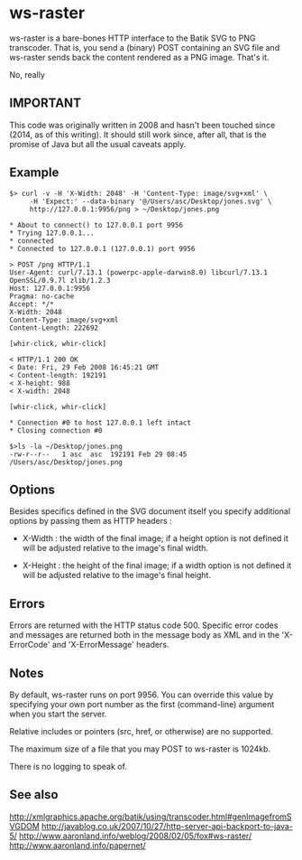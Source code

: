 # ws-raster

ws-raster is a bare-bones HTTP interface to the Batik SVG to PNG transcoder. That is, you send a (binary) POST containing an SVG file and ws-raster sends back the content rendered as a PNG image. That's it.

No, really

## IMPORTANT

This code was originally written in 2008 and hasn't been touched since (2014, as of this writing). It should still work since, after all, that is the promise of Java but all the usual caveats apply.

## Example

	$> curl -v -H 'X-Width: 2048' -H 'Content-Type: image/svg+xml' \
	     -H 'Expect:' --data-binary '@/Users/asc/Desktop/jones.svg' \
	     http://127.0.0.1:9956/png > ~/Desktop/jones.png 

	* About to connect() to 127.0.0.1 port 9956
	* Trying 127.0.0.1...
	* connected
	* Connected to 127.0.0.1 (127.0.0.1) port 9956

	> POST /png HTTP/1.1
	User-Agent: curl/7.13.1 (powerpc-apple-darwin8.0) libcurl/7.13.1 OpenSSL/0.9.7l zlib/1.2.3
	Host: 127.0.0.1:9956
	Pragma: no-cache
	Accept: */*
	X-Width: 2048
	Content-Type: image/svg+xml
	Content-Length: 222692

	[whir-click, whir-click]

	< HTTP/1.1 200 OK
	< Date: Fri, 29 Feb 2008 16:45:21 GMT
	< Content-length: 192191
	< X-height: 988
	< X-width: 2048

	[whir-click, whir-click]

	* Connection #0 to host 127.0.0.1 left intact
	* Closing connection #0

	$>ls -la ~/Desktop/jones.png
	-rw-r--r--   1 asc  asc  192191 Feb 29 08:45 /Users/asc/Desktop/jones.png

## Options

Besides specifics defined in the SVG document itself you specify additional
options by passing them as HTTP headers : 

* X-Width : the width of the final image; if a height option is not defined it will be adjusted relative to the image's final width.

* X-Height : the height of the final image; if a width option is not defined it will be adjusted relative to the image's final height.

## Errors

Errors are returned with the HTTP status code 500. Specific error codes
and messages are returned both in the message body as XML and in the
'X-ErrorCode' and 'X-ErrorMessage' headers.

## Notes

By default, ws-raster runs on port 9956. You can override this value by specifying your own port number as the first (command-line) argument when you start the server.

Relative includes or pointers (src, href, or otherwise) are no supported.

The maximum size of a file that you may POST to ws-raster is 1024kb.

There is no logging to speak of.

## See also

http://xmlgraphics.apache.org/batik/using/transcoder.html#genImagefromSVGDOM
http://javablog.co.uk/2007/10/27/http-server-api-backport-to-java-5/
http://www.aaronland.info/weblog/2008/02/05/fox#ws-raster/
http://www.aaronland.info/papernet/
